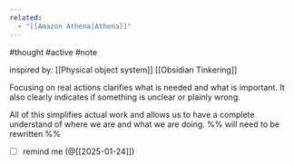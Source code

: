 ```yaml
---
related:
  - "[[Amazon Athena|Athena]]"
---
```

#thought #active #note 

inspired by: [[Physical object system]] [[Obsidian Tinkering]]

Focusing on real actions clarifies what is needed and what is important.
It also clearly indicates if something is unclear or plainly wrong.

All of this simplifies actual work and allows us to have a complete understand of where we are and what we are doing.
%% will need to be rewritten %%

- [ ] remind me (@[[2025-01-24]])
